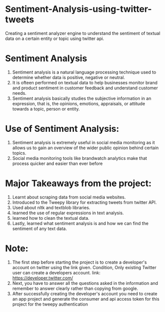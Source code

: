 # Sentiment-Analysis-using-twitter-tweets
Creating a sentiment analyzer engine to understand the sentiment of textual data on a certain entity or topic using twitter api.

# Sentiment Analysis
1. Sentiment analysis is a natural language processing technique used to determine whether
data is positive, negative or neutral.
2. It is ofteen performed on textual data to help businesses monitor brand and product sentiment in 
customer feedback and understand customer needs.
3. Sentiment analysis basically studies the subjective information in an expression, that is, the
opinions, emotions, appraisals, or attitude towards a topic, person or entity.

# Use of Sentiment Analysis:
1. Sentiment analysis is extremely useful in social media monitoring as it allows us to gain an
overview of the wider public opinion behind certain topics.
2. Social media monitoring tools like brandwatch analytics make that process quicker and easier 
than ever before

# Major Takeaways from the project:
1. Learnt about scraping data from social media websites.
2. Introduced to the Tweepy library for extracting tweets from twitter API.
3. Used about nltk and textblob libraries.
4. learned the use of regular expressions in text analysis.
5. learned how to clean the textual data.
6. Lastly, learned what sentiment analysis is and how we can find the sentiment of any text data.

# Note:
1. The first step before starting the project is to create a developer's account on twitter using the link given. Condition, Only existing Twitter user can create a developers account.
link: https://developer.twitter.com/
2. Next, you have to answer all the questions asked in the information and remember to answer clearly rather than copying from google.
3. After successfully creating the developer's account you need to create an app project and generate the consumer and api access token for this project for the tweepy authentication
